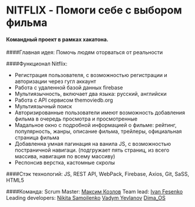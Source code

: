 # NITFLIX - Помоги себе с выбором фильма

#### Командный проект в рамках хакатона.

####Главная идея:
Помочь людям оторваться от реальности

####Функционал Nitflix:

- Регистрация пользователя, с возможностью регистрации и авторизации через гугл аккаунт
- Работа с удаленной базой данных firebase
- Мультиязычность, включает два языка: русский, английски
- Работа с API сервисом themoviedb.org
- Мультиязычный поиск
- Авторизированные пользователи имеют возможность добавления фильма в очередь просмотра и просмотренные
- Мадальное окно с подробной информацией о фильме: рейтинг, популярность, жанры, описание фильма, трейлеры, официальная страница фильма
- Добавленна умная пагинация на ванила JS, с возможностью постраничной навигаци. (подгружает пять страниц, из всего массива, навигация по всему массиву)
- Респонсив верстка, кастомные скролы

####Стэк технологий:
JS, REST API, WebPack, Firebase, Axios, Git, SaSS, HTML5

####Команда:
Scrum Master: [Максим Козлов](https://github.com/Maximusvin)
Team lead: [Ivan Fesenko](https://github.com/IvanFesenko)
Leading developers:
[Nikita Samoilenko](https://github.com/Bignichok)
[Vadym Yevlanov](https://github.com/Google-Barma)
[Dima_OS](https://github.com/Dima-Os)
